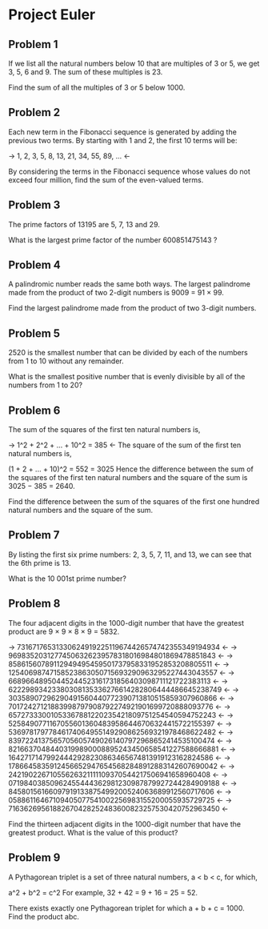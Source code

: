 # Project Euler

## Problem 1

If we list all the natural numbers below 10 that are multiples of 3 or 5, we get 3, 5, 6 and 9. The sum of these multiples is 23.

Find the sum of all the multiples of 3 or 5 below 1000.

## Problem 2

Each new term in the Fibonacci sequence is generated by adding the previous two terms. By starting with 1 and 2, the first 10 terms will be:

-> 1, 2, 3, 5, 8, 13, 21, 34, 55, 89, ... <-

By considering the terms in the Fibonacci sequence whose values do not exceed four million, find the sum of the even-valued terms.

## Problem 3

The prime factors of 13195 are 5, 7, 13 and 29.

What is the largest prime factor of the number 600851475143 ?

## Problem 4

A palindromic number reads the same both ways. The largest palindrome made from the product of two 2-digit numbers is 9009 = 91 × 99.

Find the largest palindrome made from the product of two 3-digit numbers.

## Problem 5

2520 is the smallest number that can be divided by each of the numbers from 1 to 10 without any remainder.

What is the smallest positive number that is evenly divisible by all of the numbers from 1 to 20?

## Problem 6

The sum of the squares of the first ten natural numbers is,

-> 1^2 + 2^2 + ... + 10^2 = 385 <-
The square of the sum of the first ten natural numbers is,

(1 + 2 + ... + 10)^2 = 552 = 3025
Hence the difference between the sum of the squares of the first ten natural numbers and the square of the sum is 3025 − 385 = 2640.

Find the difference between the sum of the squares of the first one hundred natural numbers and the square of the sum.

## Problem 7

By listing the first six prime numbers: 2, 3, 5, 7, 11, and 13, we can see that the 6th prime is 13.

What is the 10 001st prime number?

## Problem 8

The four adjacent digits in the 1000-digit number that have the greatest product are 9 × 9 × 8 × 9 = 5832.

-> 73167176531330624919225119674426574742355349194934 <-
-> 96983520312774506326239578318016984801869478851843 <-
-> 85861560789112949495459501737958331952853208805511 <-
-> 12540698747158523863050715693290963295227443043557 <-
-> 66896648950445244523161731856403098711121722383113 <-
-> 62229893423380308135336276614282806444486645238749 <-
-> 30358907296290491560440772390713810515859307960866 <-
-> 70172427121883998797908792274921901699720888093776 <-
-> 65727333001053367881220235421809751254540594752243 <-
-> 52584907711670556013604839586446706324415722155397 <-
-> 53697817977846174064955149290862569321978468622482 <-
-> 83972241375657056057490261407972968652414535100474 <-
-> 82166370484403199890008895243450658541227588666881 <-
-> 16427171479924442928230863465674813919123162824586 <-
-> 17866458359124566529476545682848912883142607690042 <-
-> 24219022671055626321111109370544217506941658960408 <-
-> 07198403850962455444362981230987879927244284909188 <-
-> 84580156166097919133875499200524063689912560717606 <-
-> 05886116467109405077541002256983155200055935729725 <-
-> 71636269561882670428252483600823257530420752963450 <-

Find the thirteen adjacent digits in the 1000-digit number that have the greatest product. What is the value of this product?

## Problem 9

A Pythagorean triplet is a set of three natural numbers, a < b < c, for which,

a^2 + b^2 = c^2
For example, 32 + 42 = 9 + 16 = 25 = 52.

There exists exactly one Pythagorean triplet for which a + b + c = 1000.
Find the product abc.

